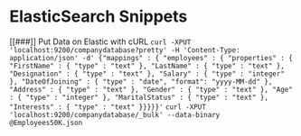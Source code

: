 # ElasticSearch Snippets

[[###]] Put Data on Elastic with cURL
`curl -XPUT 'localhost:9200/companydatabase?pretty' -H 'Content-Type: application/json' -d' {"mappings" : { "employees" : { "properties" : { "FirstName" : { "type" : "text" }, "LastName" : { "type" : "text" }, "Designation" : { "type" : "text" }, "Salary" : { "type" : "integer" }, "DateOfJoining" : { "type" : "date", "format": "yyyy-MM-dd" }, "Address" : { "type" : "text" }, "Gender" : { "type" : "text" }, "Age" : { "type" : "integer" }, "MaritalStatus" : { "type" : "text" }, "Interests" : { "type" : "text" }}}}}'` 
`curl -XPUT 'localhost:9200/companydatabase/_bulk' --data-binary @Employees50K.json`
